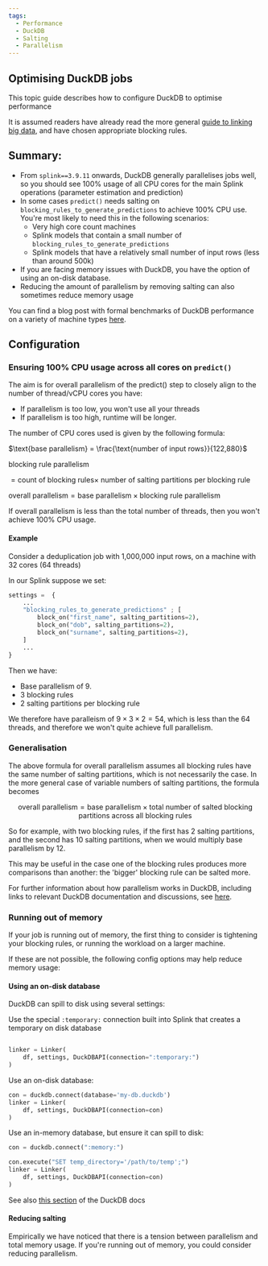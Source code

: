 ```yaml
---
tags:
  - Performance
  - DuckDB
  - Salting
  - Parallelism
---
```


## Optimising DuckDB jobs

This topic guide describes how to configure DuckDB to optimise performance

It is assumed readers have already read the more general [guide to linking big data](./drivers_of_performance.md), and have chosen appropriate blocking rules.

## Summary:

- From `splink==3.9.11` onwards, DuckDB generally parallelises jobs well, so you should see 100% usage of all CPU cores for the main Splink operations (parameter estimation and prediction)
- In some cases `predict()` needs salting on `blocking_rules_to_generate_predictions` to achieve 100% CPU use. You're most likely to need this in the following scenarios:
    - Very high core count machines
    - Splink models that contain a small number of `blocking_rules_to_generate_predictions`
    - Splink models that have a relatively small number of input rows (less than around 500k)
- If you are facing memory issues with DuckDB, you have the option of using an on-disk database.
- Reducing the amount of parallelism by removing salting can also sometimes reduce memory usage

You can find a blog post with formal benchmarks of DuckDB performance on a variety of machine types [here](https://www.robinlinacre.com/fast_deduplication/).

## Configuration

### Ensuring 100% CPU usage across all cores on `predict()`

The aim is for overall parallelism of the predict() step to closely align to the number of thread/vCPU cores you have:
- If parallelism is too low, you won't use all your threads
- If parallelism is too high, runtime will be longer.

The number of CPU cores used is given by the following formula:

$\text{base parallelism} = \frac{\text{number of input rows}}{122,880}$

$\text{blocking rule parallelism}$

$= \text{count of blocking rules} \times$ $\text{number of salting partitions per blocking rule}$

$\text{overall parallelism} = \text{base parallelism} \times \text{blocking rule parallelism}$

If overall parallelism is less than the total number of threads, then you won't achieve 100% CPU usage.

#### Example

Consider a deduplication job with 1,000,000 input rows, on a machine with 32 cores (64 threads)

In our Splink suppose we set:

```python
settings =  {
    ...
    "blocking_rules_to_generate_predictions" ; [
        block_on("first_name", salting_partitions=2),
        block_on("dob", salting_partitions=2),
        block_on("surname", salting_partitions=2),
    ]
    ...
}
```

Then we have:

- Base parallelism of 9.
- 3 blocking rules
- 2 salting partitions per blocking rule

We therefore have paralleism of $9 \times 3 \times 2 = 54$, which is less than the 64 threads, and therefore we won't quite achieve full parallelism.

### Generalisation

The above formula for overall parallelism assumes all blocking rules have the same number of salting partitions, which is not necessarily the case. In the more general case of variable numbers of salting partitions, the formula becomes

$$
\text{overall parallelism} =
\text{base parallelism} \times \text{total number of salted blocking partitions across all blocking rules}
$$

So for example, with two blocking rules, if the first has 2 salting partitions, and the second has 10 salting partitions, when we would multiply base parallelism by 12.

This may be useful in the case one of the blocking rules produces more comparisons than another: the 'bigger' blocking rule can be salted more.

For further information about how parallelism works in DuckDB, including links to relevant DuckDB documentation and discussions, see [here](https://github.com/moj-analytical-services/splink/discussions/1830).

### Running out of memory

If your job is running out of memory, the first thing to consider is tightening your blocking rules, or running the workload on a larger machine.

If these are not possible, the following config options may help reduce memory usage:

#### Using an on-disk database

DuckDB can spill to disk using several settings:

Use the special `:temporary:` connection built into Splink that creates a temporary on disk database

```python

linker = Linker(
    df, settings, DuckDBAPI(connection=":temporary:")
)
```

Use an on-disk database:

```python
con = duckdb.connect(database='my-db.duckdb')
linker = Linker(
    df, settings, DuckDBAPI(connection=con)
)
```

Use an in-memory database, but ensure it can spill to disk:

```python
con = duckdb.connect(":memory:")

con.execute("SET temp_directory='/path/to/temp';")
linker = Linker(
    df, settings, DuckDBAPI(connection=con)
)
```

See also [this section](https://duckdb.org/docs/guides/performance/how-to-tune-workloads.html#larger-than-memory-workloads-out-of-core-processing) of the DuckDB docs

#### Reducing salting

Empirically we have noticed that there is a tension between parallelism and total memory usage. If you're running out of memory, you could consider reducing parallelism.

